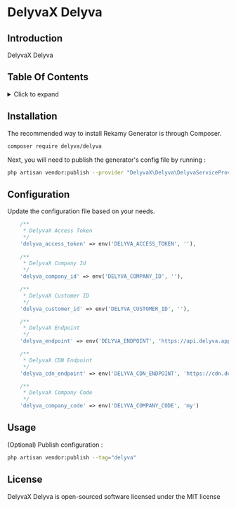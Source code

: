 # DelyvaX Delyva

## Introduction

DelyvaX Delyva

## Table Of Contents

<details><summary>Click to expand</summary><p>

- [Introduction](#introduction)
- [Installation](#installation)
- [Configuration](#configuration)
- [Usage](#usage)
- [License](#license)

</p></details>

## Installation

The recommended way to install Rekamy Generator is through Composer.

```bash
composer require delyva/delyva
```

Next, you will need to publish the generator's config file by running :

```bash
php artisan vendor:publish --provider "DelyvaX\Delyva\DelyvaServiceProvider"
```

## Configuration

Update the configuration file based on your needs.

```php
    /**
     * DelyvaX Access Token
     */
    'delyva_access_token' => env('DELYVA_ACCESS_TOKEN', ''),
    
    /**
     * DelyvaX Company Id
     */
    'delyva_company_id' => env('DELYVA_COMPANY_ID', ''), 

    /**
     * DelyvaX Customer ID
     */
    'delyva_customer_id' => env('DELYVA_CUSTOMER_ID', ''), 

    /**
     * DelyvaX Endpoint
     */
    'delyva_endpoint' => env('DELYVA_ENDPOINT', 'https://api.delyva.app/v1.0/'),

    /**
     * DelyvaX CDN Endpoint
     */
    'delyva_cdn_endpoint' => env('DELYVA_CDN_ENDPOINT', 'https://cdn.delyva.app/'), 

    /**
     * DelyvaX Company Code
     */
    'delyva_company_code' => env('DELYVA_COMPANY_CODE', 'my')
```

## Usage

(Optional) Publish configuration :

```bash
php artisan vendor:publish --tag="delyva"
```

## License

DelyvaX Delyva is open-sourced software licensed under the MIT license
